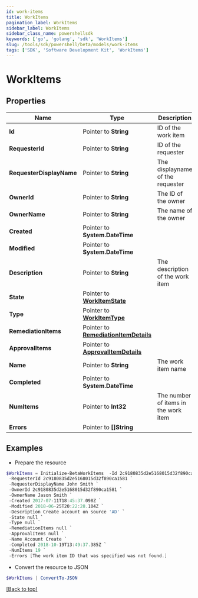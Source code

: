 ```yaml
---
id: work-items
title: WorkItems
pagination_label: WorkItems
sidebar_label: WorkItems
sidebar_class_name: powershellsdk
keywords: ['go', 'golang', 'sdk', 'WorkItems'] 
slug: /tools/sdk/powershell/beta/models/work-items
tags: ['SDK', 'Software Development Kit', 'WorkItems']
---
```



# WorkItems

## Properties

Name | Type | Description | Notes
------------ | ------------- | ------------- | -------------
**Id** |  Pointer to **String** | ID of the work item | [optional] 
**RequesterId** |  Pointer to **String** | ID of the requester | [optional] 
**RequesterDisplayName** |  Pointer to **String** | The displayname of the requester | [optional] 
**OwnerId** |  Pointer to **String** | The ID of the owner | [optional] 
**OwnerName** |  Pointer to **String** | The name of the owner | [optional] 
**Created** |  Pointer to **System.DateTime** |  | [optional] 
**Modified** |  Pointer to **System.DateTime** |  | [optional] 
**Description** |  Pointer to **String** | The description of the work item | [optional] 
**State** |  Pointer to [**WorkItemState**](work-item-state) |  | [optional] 
**Type** |  Pointer to [**WorkItemType**](work-item-type) |  | [optional] 
**RemediationItems** |  Pointer to [**RemediationItemDetails**](remediation-item-details) |  | [optional] 
**ApprovalItems** |  Pointer to [**ApprovalItemDetails**](approval-item-details) |  | [optional] 
**Name** |  Pointer to **String** | The work item name | [optional] 
**Completed** |  Pointer to **System.DateTime** |  | [optional] 
**NumItems** |  Pointer to **Int32** | The number of items in the work item | [optional] 
**Errors** |  Pointer to **[]String** |  | [optional] 

## Examples

- Prepare the resource
```powershell
$WorkItems = Initialize-BetaWorkItems  -Id 2c9180835d2e5168015d32f890ca1581 `
 -RequesterId 2c9180835d2e5168015d32f890ca1581 `
 -RequesterDisplayName John Smith `
 -OwnerId 2c9180835d2e5168015d32f890ca1581 `
 -OwnerName Jason Smith `
 -Created 2017-07-11T18:45:37.098Z `
 -Modified 2018-06-25T20:22:28.104Z `
 -Description Create account on source 'AD' `
 -State null `
 -Type null `
 -RemediationItems null `
 -ApprovalItems null `
 -Name Account Create `
 -Completed 2018-10-19T13:49:37.385Z `
 -NumItems 19 `
 -Errors [The work item ID that was specified was not found.]
```

- Convert the resource to JSON
```powershell
$WorkItems | ConvertTo-JSON
```


[[Back to top]](#) 

